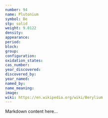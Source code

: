 ```yaml
---
number: 94
name: Plutonium
symbol: Be
stp: solid
weight: 9.0122
density:
appearance:
period:
block:
group:
configuration:
oxidation_states:
cas_number:
year_discovered:
discovered_by:
year_named:
named_by:
name_meaning:
image:
wiki: https://en.wikipedia.org/wiki/Berylium
---
```


Markdown content here...
